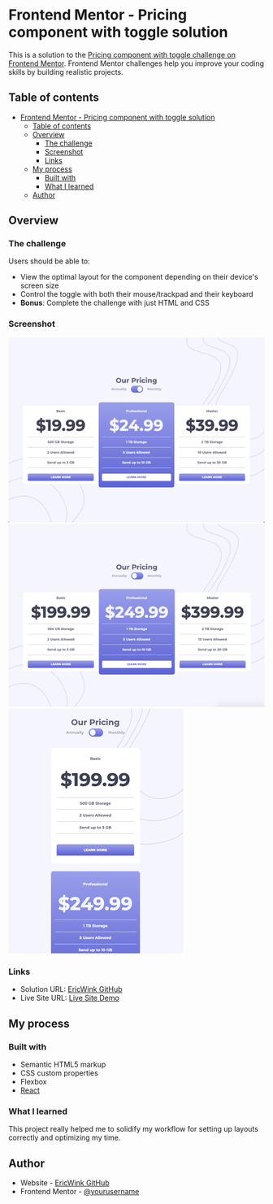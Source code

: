 # Frontend Mentor - Pricing component with toggle solution

This is a solution to the [Pricing component with toggle challenge on Frontend Mentor](https://www.frontendmentor.io/challenges/pricing-component-with-toggle-8vPwRMIC). Frontend Mentor challenges help you improve your coding skills by building realistic projects.

## Table of contents

- [Frontend Mentor - Pricing component with toggle solution](#frontend-mentor---pricing-component-with-toggle-solution)
  - [Table of contents](#table-of-contents)
  - [Overview](#overview)
    - [The challenge](#the-challenge)
    - [Screenshot](#screenshot)
    - [Links](#links)
  - [My process](#my-process)
    - [Built with](#built-with)
    - [What I learned](#what-i-learned)
  - [Author](#author)

## Overview

### The challenge

Users should be able to:

- View the optimal layout for the component depending on their device's screen size
- Control the toggle with both their mouse/trackpad and their keyboard
- **Bonus**: Complete the challenge with just HTML and CSS

### Screenshot

![monthly](./src/images/monthly.png)
![annual](./src/images/annual.png)
![mobile](./src/images/mobile.png)

### Links

- Solution URL: [EricWink GitHub](https://github.com/ericwink/FEM-Pricing-Component-With-Toggle)
- Live Site URL: [Live Site Demo](https://fem-pricing-component-with-toggle.netlify.app/)

## My process

### Built with

- Semantic HTML5 markup
- CSS custom properties
- Flexbox
- [React](https://reactjs.org/)

### What I learned

This project really helped me to solidify my workflow for setting up layouts correctly and optimizing my time.

## Author

- Website - [EricWink GitHub](https://github.com/ericwink)
- Frontend Mentor - [@yourusername](https://www.frontendmentor.io/profile/ericwink)
